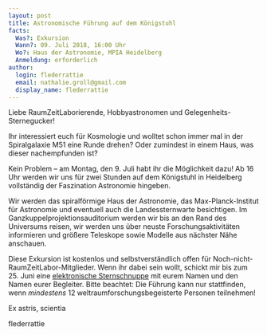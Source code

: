 ```yaml
---
layout: post
title: Astronomische Führung auf dem Königstuhl
facts:
  Was?: Exkursion
  Wann?: 09. Juli 2018, 16:00 Uhr
  Wo?: Haus der Astronomie, MPIA Heidelberg
  Anmeldung: erforderlich
author:
  login: flederrattie
  email: nathalie.groll@gmail.com
  display_name: flederrattie
---
```


Liebe RaumZeitLaborierende, Hobbyastronomen und Gelegenheits-Sternegucker!

Ihr interessiert euch für Kosmologie und wolltet schon immer mal in der Spiralgalaxie M51 eine Runde drehen? Oder zumindest in einem Haus, was dieser nachempfunden ist?

Kein Problem – am Montag, den 9. Juli habt ihr die Möglichkeit dazu!
Ab 16 Uhr werden wir uns für zwei Stunden auf dem Königstuhl in Heidelberg vollständig der Faszination Astronomie hingeben.

Wir werden das spiralförmige Haus der Astronomie, das Max-Planck-Institut für Astronomie und eventuell auch die Landessternwarte besichtigen.
Im Ganzkuppelprojektionsauditorium werden wir bis an den Rand des Universums reisen, wir werden uns über neuste Forschungsaktivitäten informieren und größere Teleskope sowie Modelle aus nächster Nähe anschauen.

Diese Exkursion ist kostenlos und selbstverständlich offen für Noch-nicht-RaumZeitLabor-Mitglieder.
Wenn ihr dabei sein wollt, schickt mir bis zum 25. Juni eine [elektronische Sternschnuppe](mailto:nathalie.groll@gmail.com) mit eurem Namen und den Namen eurer Begleiter.
Bitte beachtet: Die Führung kann nur stattfinden, wenn _mindestens_ 12 weltraumforschungsbegeisterte Personen teilnehmen!

Ex astris, scientia

flederrattie
